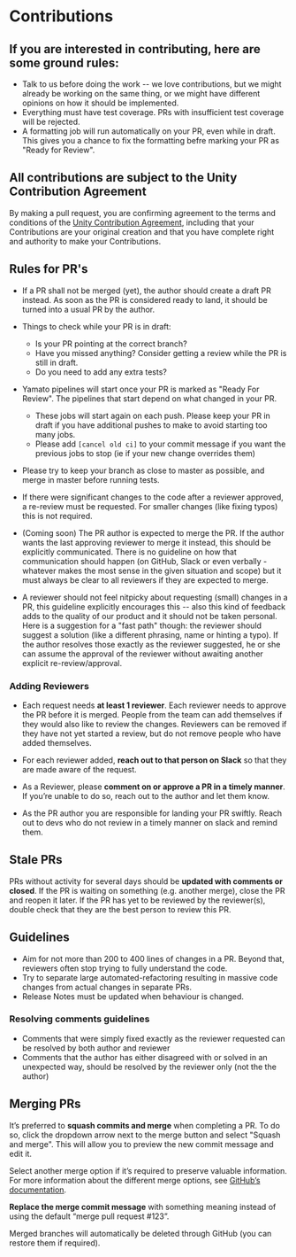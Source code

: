 # Contributions

## If you are interested in contributing, here are some ground rules:
* Talk to us before doing the work -- we love contributions, but we might already be working on the same thing, or we might have different opinions on how it should be implemented.
* Everything must have test coverage. PRs with insufficient test coverage will be rejected.
* A formatting job will run automatically on your PR, even while in draft. This gives you a chance to fix the formatting befre marking your PR as "Ready for Review".

## All contributions are subject to the Unity Contribution Agreement

By making a pull request, you are confirming agreement to the terms and conditions of the [Unity Contribution Agreement](https://unity3d.com/legal/licenses/Unity_Contribution_Agreement), including that your Contributions are your original creation and that you have complete right and authority to make your Contributions.

## Rules for PR's

* If a PR shall not be merged (yet), the author should create a draft PR instead. As soon as the PR is considered ready to land, it should be turned into a usual PR by the author.
* Things to check while your PR is in draft:
    * Is your PR pointing at the correct branch?
    * Have you missed anything? Consider getting a review while the PR is still in draft.
    * Do you need to add any extra tests?

* Yamato pipelines will start once your PR is marked as "Ready For Review". The pipelines that start depend on what changed in your PR.
    * These jobs will start again on each push. Please keep your PR in draft if you have additional pushes to make to avoid starting too many jobs.
    * Please add `[cancel old ci]` to your commit message if you want the previous jobs to stop (ie if your new change overrides them)

* Please try to keep your branch as close to master as possible, and merge in master before running tests.

* If there were significant changes to the code after a reviewer approved, a re-review must be requested. For smaller changes (like fixing typos) this is not required.

* (Coming soon) The PR author is expected to merge the PR. If the author wants the last approving reviewer to merge it instead, this should be explicitly communicated. There is no guideline on how that communication should happen (on GitHub, Slack or even verbally - whatever makes the most sense in the given situation and scope) but it must always be clear to all reviewers if they are expected to merge.

* A reviewer should not feel nitpicky about requesting (small) changes in a PR, this guideline explicitly encourages this -- also this kind of feedback adds to the quality of our product and it should not be taken personal. Here is a suggestion for a "fast path" though: the reviewer should suggest a solution (like a different phrasing, name or hinting a typo). If the author resolves those exactly as the reviewer suggested, he or she can assume the approval of the reviewer without awaiting another explicit re-review/approval.   


### Adding Reviewers

* Each request needs **at least 1 reviewer**. Each reviewer needs to approve the PR before it is merged. People from the team can add themselves if they would also like to review the changes. Reviewers can be removed if they have not yet started a review, but do not remove people who have added themselves.

* For each reviewer added, **reach out to that person on Slack** so that they are made aware of the request.

* As a Reviewer, please **comment on or approve a PR in a timely manner**. If you’re unable to do so, reach out to the author and let them know. 

* As the PR author you are responsible for landing your PR swiftly. Reach out to devs who do not review in a timely manner on slack and remind them.

## Stale PRs

PRs without activity for several days should be **updated with comments or closed**. If the PR is waiting on something (e.g. another merge), close the PR and reopen it later. If the PR has yet to be reviewed by the reviewer(s), double check that they are the best person to review this PR.

## Guidelines

* Aim for not more than 200 to 400 lines of changes in a PR. Beyond that, reviewers often stop trying to fully understand the code.
* Try to separate large automated-refactoring resulting in massive code changes from actual changes in separate PRs.
* Release Notes must be updated when behaviour is changed.

### Resolving comments guidelines
* Comments that were simply fixed exactly as the reviewer requested can be resolved by both author and reviewer
* Comments that the author has either disagreed with or solved in an unexpected way, should be resolved by the reviewer only (not the the author)

## Merging PRs

It’s preferred to **squash commits and merge** when completing a PR. To do so, click the dropdown arrow next to the merge button and select "Squash and merge". This will allow you to preview the new commit message and edit it.

Select another merge option if it’s required to preserve valuable information. For more information about the different merge options, see [GitHub’s documentation](https://help.github.com/articles/about-merge-methods-on-github/).

**Replace the merge commit message** with something meaning instead of using the default “merge pull request #123”.

Merged branches will automatically be deleted through GitHub (you can restore them if required).
